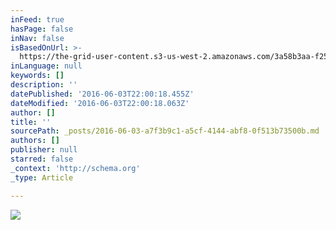 ```yaml
---
inFeed: true
hasPage: false
inNav: false
isBasedOnUrl: >-
  https://the-grid-user-content.s3-us-west-2.amazonaws.com/3a58b3aa-f255-4e8a-86af-abdced67bf89.jpg
inLanguage: null
keywords: []
description: ''
datePublished: '2016-06-03T22:00:18.455Z'
dateModified: '2016-06-03T22:00:18.063Z'
author: []
title: ''
sourcePath: _posts/2016-06-03-a7f3b9c1-a5cf-4144-abf8-0f513b73500b.md
authors: []
publisher: null
starred: false
_context: 'http://schema.org'
_type: Article

---
```

![](https://the-grid-user-content.s3-us-west-2.amazonaws.com/3a58b3aa-f255-4e8a-86af-abdced67bf89.jpg)